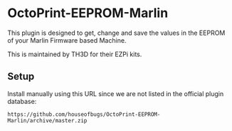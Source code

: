 # OctoPrint-EEPROM-Marlin

This plugin is designed to get, change and save the values in the EEPROM of your Marlin Firmware based Machine.

This is maintained by TH3D for their EZPi kits.

## Setup

Install manually using this URL since we are not listed in the official plugin database:

    https://github.com/houseofbugs/OctoPrint-EEPROM-Marlin/archive/master.zip
